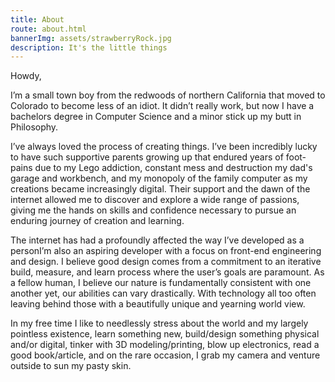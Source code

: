 ```yaml
---
title: About
route: about.html
bannerImg: assets/strawberryRock.jpg
description: It's the little things
---
```


Howdy, 

I’m a small town boy from the redwoods of northern California that moved to Colorado to become less of an idiot. It didn’t really work, but now I have a bachelors degree in Computer Science and a minor stick up my butt in Philosophy.

I’ve always loved the process of creating things. I’ve been incredibly lucky to have such supportive parents growing up that endured years of foot-pains due to my Lego addiction, constant mess and destruction my dad's garage and workbench, and my monopoly of the family computer as my creations became increasingly digital. Their support and the dawn of the internet allowed me to discover and explore a wide range of passions, giving me the hands on skills and confidence necessary to pursue an enduring journey of creation and learning.

The internet has had a profoundly affected the way I’ve developed as a personI’m also an aspiring developer with a focus on front-end engineering and design. I believe good design comes from a commitment to an iterative build, measure, and learn process where the user’s goals are paramount. As a fellow human, I believe our nature is fundamentally consistent with one another yet, our abilities can vary drastically. With technology all too often leaving behind those with a beautifully unique and yearning world view. 

In my free time I like to needlessly stress about the world and my largely pointless existence, learn something new, build/design something physical and/or digital, tinker with 3D modeling/printing, blow up electronics, read a good book/article, and on the rare occasion, I grab my camera and venture outside to sun my pasty skin.


